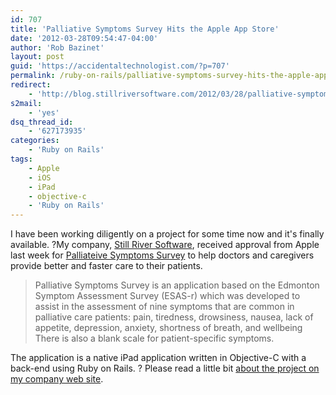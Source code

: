 ```yaml
---
id: 707
title: 'Palliative Symptoms Survey Hits the Apple App Store'
date: '2012-03-28T09:54:47-04:00'
author: 'Rob Bazinet'
layout: post
guid: 'https://accidentaltechnologist.com/?p=707'
permalink: /ruby-on-rails/palliative-symptoms-survey-hits-the-apple-app-store/
redirect:
    - 'http://blog.stillriversoftware.com/2012/03/28/palliative-symptoms-survey-hits-the-apple-app-store/'
s2mail:
    - 'yes'
dsq_thread_id:
    - '627173935'
categories:
    - 'Ruby on Rails'
tags:
    - Apple
    - iOS
    - iPad
    - objective-c
    - 'Ruby on Rails'
---
```


I have been working diligently on a project for some time now and it's finally available. ?My company, [Still River Software](http://stillriversoftware.com), received approval from Apple last week for [Palliateive Symptoms Survey](http://itunes.apple.com/us/app/palliative-symptoms-survey/id509228209?mt=8) to help doctors and caregivers provide better and faster care to their patients.

> Palliative Symptoms Survey is an application based on the Edmonton Symptom Assessment Survey (ESAS-r) which was developed to assist in the assessment of nine symptoms that are common in palliative care patients: pain, tiredness, drowsiness, nausea, lack of appetite, depression, anxiety, shortness of breath, and wellbeing There is also a blank scale for patient-specific symptoms.

The application is a native iPad application written in Objective-C with a back-end using Ruby on Rails. ? Please read a little bit [about the project on my company web site](http://blog.stillriversoftware.com/2012/03/28/palliative-symptoms-survey-hits-the-apple-app-store/).